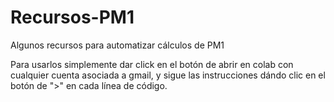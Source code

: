 # Recursos-PM1
Algunos recursos para automatizar cálculos de PM1

Para usarlos simplemente dar click en el botón de abrir en colab con cualquier cuenta asociada a gmail, y sigue las instrucciones dándo clic en el botón de ">" en cada línea de código. 
